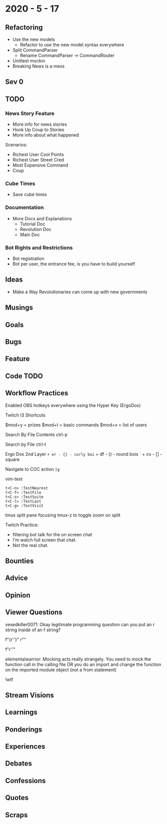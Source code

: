 # 2020 - 5 - 17

## Refactoring

- Use the new models
  - Refactor to use the new model syntax everywhere
- Split CommandParser
  - Rename CommandParser -> CommandRouter
- Unittest mockin
- Breaking News is a mess

## Sev 0

## TODO

### News Story Feature

- More info for news stories
- Hook Up Coup to Stories
- More info about what happened

Scenarios:

- Richest User Cool Points
- Richest User Street Cred
- Most Expensive Command
- Coup

### Cube Times

- Save cube times

### Documentation

- More Docs and Explanations
  - Tutorial Doc
  - Revolution Doc
  - Main Doc

### Bot Rights and Restrictions

- Bot registration
- Bot per user, the entrance fee, is you have to build yourself

## Ideas

- Make a Way Revolutionaries can come up with new governments

## Musings

## Goals

## Bugs

## Feature

## Code TODO

## Workflow Practices

Enabled OBS hotkeys everywhere using the Hyper Key (ErgoDox)

Twitch I3 Shortcuts

$mod+y = prizes
$mod+t = basic commands
$mod+v = list of users

Search By File Contents
ctrl-p

Search by File
ctrl-t

Ergo Dox 2nd Layer
` + er - {} - curly boi
` + df - () - round bois
` + cv - [] - square

Navigate to COC action
`[g`

vim-test

```vimrc
t<C-n> :TestNearest
t<C-f> :TestFile
t<C-s> :TestSuite
t<C-l> :TestLast
t<C-g> :TestVisit
```

tmux split pane focusing
tmux-z to toggle zoom on split

Twitch Practice:

- filtering bot talk for the on screen chat
- I'm watch full screen that chat.
- Not the real chat.

## Bounties

## Advice

## Opinion

## Viewer Questions

vexedkiller0071: Okay legitimate programming question can you put an r string
inside of an f string?

f"{r''}"
r""

f"r''"

elementalwarrior: Mocking acts really strangely. You need to mock the function
call in the calling file OR you do an import and change the function on the
imported module object (not a from statement)

!wtf

## Stream Visions

## Learnings

## Ponderings

## Experiences

## Debates

## Confessions

## Quotes

## Scraps
